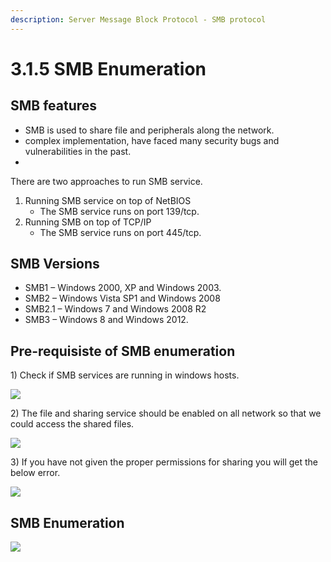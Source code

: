 ```yaml
---
description: Server Message Block Protocol - SMB protocol
---
```


# 3.1.5 SMB Enumeration

## SMB features

* SMB is used to share file and peripherals along the network.
* complex implementation, have faced many security bugs and vulnerabilities in the past.
* 
There are two approaches to run SMB service.

1. Running SMB service on top of NetBIOS
   * The SMB service runs on port 139/tcp.
2. Running SMB on top of TCP/IP
   * The SMB service runs on port 445/tcp.

## SMB Versions

* SMB1 – Windows 2000, XP and Windows 2003. 
* SMB2 – Windows Vista SP1 and Windows 2008 
* SMB2.1 – Windows 7 and Windows 2008 R2 
* SMB3 – Windows 8 and Windows 2012.

## Pre-requisiste of SMB enumeration

1\) Check if SMB services are running in windows hosts.

![](../../../.gitbook/assets/image-33.png)

2\) The file and sharing service should be enabled on all network so that we could access the shared  files.

![](../../../.gitbook/assets/image-16.png)

3\) If you have not given the proper permissions for sharing you will get the below error.

![](../../../.gitbook/assets/image-40.png)

## SMB Enumeration

![](../../../.gitbook/assets/image-74.png)

